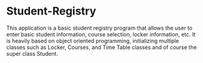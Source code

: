 # Student-Registry
This application is a basic student registry program that allows the user to enter basic student information, course selection, locker information, etc. It is heavily based on object oriented programming, initializing multiple classes such as Locker, Courses, and Time Table classes and of course the super class Student. 
